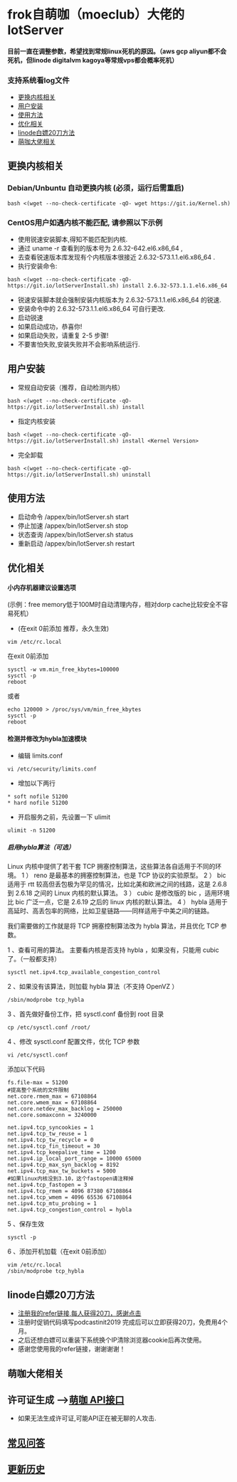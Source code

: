 # frok自萌咖（moeclub）大佬的lotServer
#### 目前一直在调整参数，希望找到常规linux死机的原因。（aws gcp aliyun都不会死机，但linode digitalvm kagoya等常规vps都会概率死机）
### 支持系统看log文件

  * [更换内核相关](#更换内核相关)
  * [用户安装](#用户安装)
  * [使用方法](#使用方法)
  * [优化相关](#优化相关)
   * [linode白嫖20刀方法](#linode白嫖20刀方法)
  * [萌咖大佬相关](#萌咖大佬相关)


## 更换内核相关
### Debian/Unbuntu 自动更换内核 (必须，运行后需重启)
```
bash <(wget --no-check-certificate -qO- wget https://git.io/Kernel.sh)
```



### CentOS用户如遇内核不能匹配, 请参照以下示例
- 使用锐速安装脚本,得知不能匹配到内核.
- 通过 uname -r 查看到的版本号为 2.6.32-642.el6.x86_64 ,
- 去查看锐速版本库发现有个内核版本很接近 2.6.32-573.1.1.el6.x86_64 .
- 执行安装命令:
```
bash <(wget --no-check-certificate -qO-  https://git.io/lotServerInstall.sh) install 2.6.32-573.1.1.el6.x86_64
```
- 锐速安装脚本就会强制安装内核版本为 2.6.32-573.1.1.el6.x86_64 的锐速.
- 安装命令中的 2.6.32-573.1.1.el6.x86_64 可自行更改.
- 启动锐速
- 如果启动成功，恭喜你!
- 如果启动失败，请重复 2-5 步骤!
- 不要害怕失败,安装失败并不会影响系统运行.



## 用户安装
- 常规自动安装（推荐，自动检测内核）
```
bash <(wget --no-check-certificate -qO-  https://git.io/lotServerInstall.sh) install
```

- 指定内核安装
```
bash <(wget --no-check-certificate -qO-  https://git.io/lotServerInstall.sh) install <Kernel Version>
```

- 完全卸载
```
bash <(wget --no-check-certificate -qO-  https://git.io/lotServerInstall.sh) uninstall
```




## 使用方法
- 启动命令 /appex/bin/lotServer.sh start
- 停止加速 /appex/bin/lotServer.sh stop
- 状态查询 /appex/bin/lotServer.sh status
- 重新启动 /appex/bin/lotServer.sh restart


## 优化相关
#### 小内存机器建议设置选项
(示例：free memory低于100M时自动清理内存，相对dorp cache比较安全不容易死机）
- (在exit 0前添加 推荐，永久生效)

```
vim /etc/rc.local
````
在exit 0前添加
````
sysctl -w vm.min_free_kbytes=100000
sysctl -p
reboot
````
或者
````
echo 120000 > /proc/sys/vm/min_free_kbytes
sysctl -p
reboot
````

#### 检测并修改为hybla加速模块
- 编辑 limits.conf
````
vi /etc/security/limits.conf
````
- 增加以下两行
````
* soft nofile 51200
* hard nofile 51200
````
- 开启服务之前，先设置一下 ulimit
````
ulimit -n 51200
````
##### 启用hybla算法（可选）
Linux 内核中提供了若干套 TCP 拥塞控制算法，这些算法各自适用于不同的环境。
1 ） reno 是最基本的拥塞控制算法，也是 TCP 协议的实验原型。
2 ） bic 适用于 rtt 较高但丢包极为罕见的情况，比如北美和欧洲之间的线路，这是 2.6.8 到 2.6.18 之间的 Linux 内核的默认算法。
3 ） cubic 是修改版的 bic ，适用环境比 bic 广泛一点，它是 2.6.19 之后的 linux 内核的默认算法。
4 ） hybla 适用于高延时、高丢包率的网络，比如卫星链路——同样适用于中美之间的链路。

我们需要做的工作就是将 TCP 拥塞控制算法改为 hybla 算法，并且优化 TCP 参数。

1 、查看可用的算法。
主要看内核是否支持 hybla ，如果没有，只能用 cubic 了。（一般都支持）
````
sysctl net.ipv4.tcp_available_congestion_control
````
2 、如果没有该算法，则加载 hybla 算法（不支持 OpenVZ ）
````
/sbin/modprobe tcp_hybla
````
3 、首先做好备份工作，把 sysctl.conf 备份到 root 目录
````
cp /etc/sysctl.conf /root/
````
4 、修改 sysctl.conf 配置文件，优化 TCP 参数
````
vi /etc/sysctl.conf
````
添加以下代码
````
fs.file-max = 51200
#提高整个系统的文件限制
net.core.rmem_max = 67108864
net.core.wmem_max = 67108864
net.core.netdev_max_backlog = 250000
net.core.somaxconn = 3240000
 
net.ipv4.tcp_syncookies = 1
net.ipv4.tcp_tw_reuse = 1
net.ipv4.tcp_tw_recycle = 0
net.ipv4.tcp_fin_timeout = 30
net.ipv4.tcp_keepalive_time = 1200
net.ipv4.ip_local_port_range = 10000 65000
net.ipv4.tcp_max_syn_backlog = 8192
net.ipv4.tcp_max_tw_buckets = 5000
#如果linux内核没到3.10，这个fastopen请注释掉
net.ipv4.tcp_fastopen = 3
net.ipv4.tcp_rmem = 4096 87380 67108864
net.ipv4.tcp_wmem = 4096 65536 67108864
net.ipv4.tcp_mtu_probing = 1
net.ipv4.tcp_congestion_control = hybla
````
5 、保存生效
````
sysctl -p
````
6 、添加开机加载（在exit 0前添加）
````
vim /etc/rc.local
/sbin/modprobe tcp_hybla
````
## linode白嫖20刀方法
- [注册我的refer链接,每人获得20刀，感谢点击](https://www.linode.com/?r=88190ba8ace938de1db8a94410586dfbe1a53e85)
- 注册时促销代码填写podcastinit2019 完成后可以立即获得20刀，免费用4个月。
- 之后还想白嫖可以重装下系统换个IP清除浏览器cookie后再次使用。
- 感谢您使用我的refer链接，谢谢谢谢！

## 萌咖大佬相关

## 许可证生成 -->[萌咖 API接口](https://moeclub.org/api)  
- 如果无法生成许可证,可能API正在被无聊的人攻击.

## [常见问答](https://github.com/MoeClub/lotServer/wiki)     

## [更新历史](http://download.appexnetworks.com.cn/releaseNotes/)     

  
